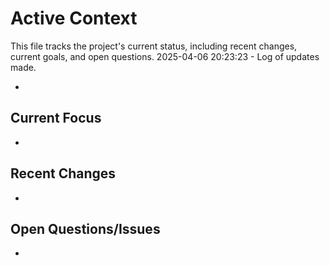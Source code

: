 # Active Context

  This file tracks the project's current status, including recent changes, current goals, and open questions.
  2025-04-06 20:23:23 - Log of updates made.

*

## Current Focus

*   

## Recent Changes

*   

## Open Questions/Issues

*